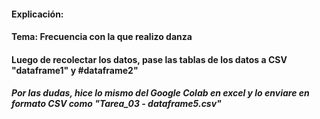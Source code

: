 #### Explicación:
#### Tema: Frecuencia con la que realizo danza
#### Luego de recolectar los datos, pase las tablas de los datos a CSV "dataframe1" y #dataframe2"

##### Por las dudas, hice lo mismo del Google Colab en excel y lo enviare en formato CSV como "Tarea_03 - dataframe5.csv"


